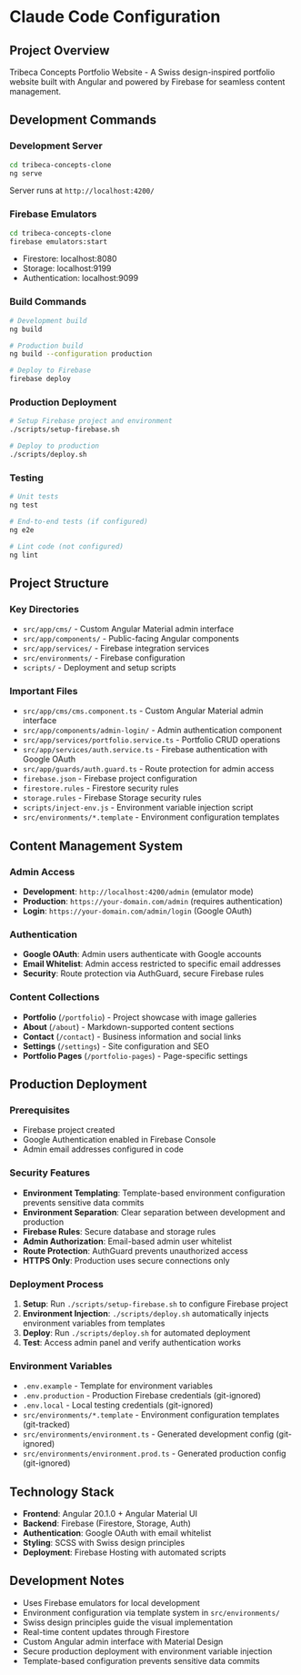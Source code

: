 # Claude Code Configuration

## Project Overview
Tribeca Concepts Portfolio Website - A Swiss design-inspired portfolio website built with Angular and powered by Firebase for seamless content management.

## Development Commands

### Development Server
```bash
cd tribeca-concepts-clone
ng serve
```
Server runs at `http://localhost:4200/`

### Firebase Emulators
```bash
cd tribeca-concepts-clone
firebase emulators:start
```
- Firestore: localhost:8080
- Storage: localhost:9199  
- Authentication: localhost:9099

### Build Commands
```bash
# Development build
ng build

# Production build
ng build --configuration production

# Deploy to Firebase
firebase deploy
```

### Production Deployment
```bash
# Setup Firebase project and environment
./scripts/setup-firebase.sh

# Deploy to production
./scripts/deploy.sh
```

### Testing
```bash
# Unit tests
ng test

# End-to-end tests (if configured)
ng e2e

# Lint code (not configured)
ng lint
```

## Project Structure

### Key Directories
- `src/app/cms/` - Custom Angular Material admin interface
- `src/app/components/` - Public-facing Angular components
- `src/app/services/` - Firebase integration services
- `src/environments/` - Firebase configuration
- `scripts/` - Deployment and setup scripts

### Important Files
- `src/app/cms/cms.component.ts` - Custom Angular Material admin interface
- `src/app/components/admin-login/` - Admin authentication component
- `src/app/services/portfolio.service.ts` - Portfolio CRUD operations
- `src/app/services/auth.service.ts` - Firebase authentication with Google OAuth
- `src/app/guards/auth.guard.ts` - Route protection for admin access
- `firebase.json` - Firebase project configuration
- `firestore.rules` - Firestore security rules
- `storage.rules` - Firebase Storage security rules
- `scripts/inject-env.js` - Environment variable injection script
- `src/environments/*.template` - Environment configuration templates

## Content Management System

### Admin Access
- **Development**: `http://localhost:4200/admin` (emulator mode)
- **Production**: `https://your-domain.com/admin` (requires authentication)
- **Login**: `https://your-domain.com/admin/login` (Google OAuth)

### Authentication
- **Google OAuth**: Admin users authenticate with Google accounts
- **Email Whitelist**: Admin access restricted to specific email addresses
- **Security**: Route protection via AuthGuard, secure Firebase rules

### Content Collections
- **Portfolio** (`/portfolio`) - Project showcase with image galleries
- **About** (`/about`) - Markdown-supported content sections  
- **Contact** (`/contact`) - Business information and social links
- **Settings** (`/settings`) - Site configuration and SEO
- **Portfolio Pages** (`/portfolio-pages`) - Page-specific settings

## Production Deployment

### Prerequisites
- Firebase project created
- Google Authentication enabled in Firebase Console
- Admin email addresses configured in code

### Security Features
- **Environment Templating**: Template-based environment configuration prevents sensitive data commits
- **Environment Separation**: Clear separation between development and production
- **Firebase Rules**: Secure database and storage rules
- **Admin Authorization**: Email-based admin user whitelist
- **Route Protection**: AuthGuard prevents unauthorized access
- **HTTPS Only**: Production uses secure connections only

### Deployment Process
1. **Setup**: Run `./scripts/setup-firebase.sh` to configure Firebase project
2. **Environment Injection**: `./scripts/deploy.sh` automatically injects environment variables from templates
3. **Deploy**: Run `./scripts/deploy.sh` for automated deployment
4. **Test**: Access admin panel and verify authentication works

### Environment Variables
- `.env.example` - Template for environment variables
- `.env.production` - Production Firebase credentials (git-ignored)
- `.env.local` - Local testing credentials (git-ignored)
- `src/environments/*.template` - Environment configuration templates (git-tracked)
- `src/environments/environment.ts` - Generated development config (git-ignored)
- `src/environments/environment.prod.ts` - Generated production config (git-ignored)

## Technology Stack
- **Frontend**: Angular 20.1.0 + Angular Material UI
- **Backend**: Firebase (Firestore, Storage, Auth)
- **Authentication**: Google OAuth with email whitelist
- **Styling**: SCSS with Swiss design principles
- **Deployment**: Firebase Hosting with automated scripts

## Development Notes
- Uses Firebase emulators for local development
- Environment configuration via template system in `src/environments/`
- Swiss design principles guide the visual implementation
- Real-time content updates through Firestore
- Custom Angular admin interface with Material Design
- Secure production deployment with environment variable injection
- Template-based configuration prevents sensitive data commits